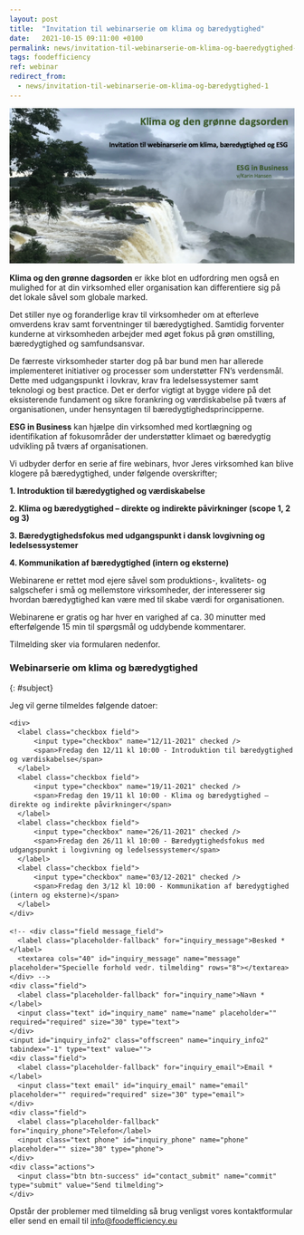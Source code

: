 ```yaml
---
layout: post
title:  "Invitation til webinarserie om klima og bæredygtighed"
date:   2021-10-15 09:11:00 +0100
permalink: news/invitation-til-webinarserie-om-klima-og-baeredygtighed-1
tags: foodefficiency
ref: webinar
redirect_from:
  - news/invitation-til-webinarserie-om-klima-og-bæredygtighed-1
---
```


![Klima og bæredygtighed billede](/assets/images/Invitation-ESG.png#home-bg)

**Klima og den grønne dagsorden** er ikke blot en udfordring men også en mulighed for at din virksomhed eller organisation kan differentiere sig på det lokale såvel som globale marked.

Det stiller nye og foranderlige krav til virksomheder om at efterleve omverdens krav samt forventninger til bæredygtighed. Samtidig forventer kunderne at virksomheden arbejder med øget fokus på grøn omstilling, bæredygtighed og samfundsansvar.

De færreste virksomheder starter dog på bar bund men har allerede implementeret initiativer og processer som understøtter FN’s verdensmål. Dette med udgangspunkt i lovkrav, krav fra ledelsessystemer samt teknologi og best practice. Det er derfor vigtigt at bygge videre på det eksisterende fundament og sikre forankring og værdiskabelse på tværs af organisationen, under hensyntagen til bæredygtighedsprincipperne.

**ESG in Business** kan hjælpe din virksomhed med kortlægning og identifikation af fokusområder der understøtter klimaet og bæredygtig udvikling på tværs af organisationen.

Vi udbyder derfor en serie af fire webinars, hvor Jeres virksomhed kan blive klogere på bæredygtighed, under følgende overskrifter;

 **1. Introduktion til bæredygtighed og værdiskabelse**
 
 **2. Klima og bæredygtighed – direkte og indirekte påvirkninger (scope 1, 2 og 3)**
 
 **3. Bæredygtighedsfokus med udgangspunkt i dansk lovgivning og ledelsessystemer**
 
 **4. Kommunikation af bæredygtighed (intern og eksterne)**


Webinarene er rettet mod ejere såvel som produktions-, kvalitets- og salgschefer i små og mellemstore virksomheder, der interesserer sig hvordan bæredygtighed kan være med til skabe værdi for organisationen.

Webinarene er gratis og har hver en varighed af ca. 30 minutter med efterfølgende 15 min til spørgsmål og uddybende kommentarer.

Tilmelding sker via formularen nedenfor.

### Webinarserie om klima og bæredygtighed
{: #subject}

Jeg vil gerne tilmeldes følgende datoer:

<div class="contact-inner">
<div class="inquiries">
  <form accept-charset="UTF-8" class="new_inquiry" id="new_inquiry" method="post" data-name="Contact form">
    <div style="margin:0;padding:0;display:inline">
      <input id="locale" name="locale" type="hidden" value="da">
      <input id="utf8" name="utf8" type="hidden" value="✓">
      <input id="authenticity_token" name="authenticity_token" type="hidden" value="8vr2lMQljUu/67VhB2GS5pXRZubfGknz0sIweGYatWU=">
    </div>

    <div>
      <label class="checkbox field">
          <input type="checkbox" name="12/11-2021" checked />
          <span>Fredag den 12/11 kl 10:00 - Introduktion til bæredygtighed og værdiskabelse</span>
      </label>      
      <label class="checkbox field">
          <input type="checkbox" name="19/11-2021" checked />
          <span>Fredag den 19/11 kl 10:00 - Klima og bæredygtighed – direkte og indirekte påvirkninger</span>
      </label>
      <label class="checkbox field">
          <input type="checkbox" name="26/11-2021" checked />
          <span>Fredag den 26/11 kl 10:00 - Bæredygtighedsfokus med udgangspunkt i lovgivning og ledelsessystemer</span>
      </label>
      <label class="checkbox field">
          <input type="checkbox" name="03/12-2021" checked />
          <span>Fredag den 3/12 kl 10:00 - Kommunikation af bæredygtighed (intern og eksterne)</span>
      </label>
    </div>

    <!-- <div class="field message_field">
      <label class="placeholder-fallback" for="inquiry_message">Besked *</label>
      <textarea cols="40" id="inquiry_message" name="message" placeholder="Specielle forhold vedr. tilmelding" rows="8"></textarea>
    </div> -->
    <div class="field">
      <label class="placeholder-fallback" for="inquiry_name">Navn *</label>
      <input class="text" id="inquiry_name" name="name" placeholder="" required="required" size="30" type="text">
    </div>
    <input id="inquiry_info2" class="offscreen" name="inquiry_info2" tabindex="-1" type="text" value="">
    <div class="field">
      <label class="placeholder-fallback" for="inquiry_email">Email *</label>
      <input class="text email" id="inquiry_email" name="email" placeholder="" required="required" size="30" type="email">
    </div>
    <div class="field">
      <label class="placeholder-fallback" for="inquiry_phone">Telefon</label>
      <input class="text phone" id="inquiry_phone" name="phone" placeholder="" size="30" type="phone">
    </div>
    <div class="actions">
      <input class="btn btn-success" id="contact_submit" name="commit" type="submit" value="Send tilmelding">
    </div>
  </form>
</div>
</div>
<script type="text/javascript">
function clearInquiryForm() {
  // document.getElementById("inquiry_message").value = "";
  document.getElementById("inquiry_name").value = "";
  document.getElementById("inquiry_email").value = "";
  document.getElementById("inquiry_phone").value = "";
}

// ContactUs API
document.getElementById("contact_submit").addEventListener("click", function(event){
  event.preventDefault()

  const locale = document.getElementById("locale").value;
  const checkedBoxes = document.querySelectorAll('input[type=checkbox]:checked');
  var message = "Tilmelding til følgende events:\n";
  checkedBoxes.forEach(input => {
      message = message + " *  " + input.name + "\n";
    });
  const name = document.getElementById("inquiry_name").value;
  const info2 = document.getElementById("inquiry_info2").value;
  const email = document.getElementById("inquiry_email").value; 
  const phone = document.getElementById("inquiry_phone").value; 
  const subject = "[ESG] " + document.getElementById("subject").innerText;
  const data = { locale, subject, message, name, info2, email, phone }
  const url = 'https://fb65cne4o6.execute-api.eu-central-1.amazonaws.com/send';
  const headers = {
    'Access-Control-Allow-Origin': '*',
    'Access-Control-Allow-Credentials': true,
  }
  axios.post(url, data, headers).then(res => {
    alert('Mange tak for din tilmelding.  Vi vil vende tilbage snarest muligt.');
    clearInquiryForm();
  }).catch(err => {
    console.log(err)
    alert("Der skete en fejl. Check om du har udfyldt felterne: besked, navn, email og telefon samt om du har netforbindelse.\n\nFejltekst: " + err);
  })
  return true;
});
</script>
<script src="https://cdnjs.cloudflare.com/ajax/libs/axios/0.18.0/axios.min.js"></script>

Opstår der problemer med tilmelding så brug venligst vores kontaktformular eller send en email til info@foodefficiency.eu
